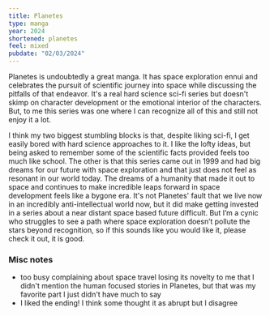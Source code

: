 ```yaml
---
title: Planetes
type: manga
year: 2024
shortened: planetes
feel: mixed
pubdate: "02/03/2024"
---
```

  
Planetes is undoubtedly a great manga. It has space exploration ennui and celebrates the pursuit of scientific journey into space while discussing the pitfalls of that endeavor. It's a real hard science sci-fi series but doesn't skimp on character development or the emotional interior of the characters. But, to me this series was one where I can recognize all of this and still not enjoy it a lot.  
  
I think my two biggest stumbling blocks is that, despite liking sci-fi, I get easily bored with hard science approaches to it. I like the lofty ideas, but being asked to remember some of the scientific facts provided feels too much like school. The other is that this series came out in 1999 and had big dreams for our future with space exploration and that just does not feel as resonant in our world today. The dreams of a humanity that made it out to space and continues to make incredible leaps forward in space development feels like a bygone era. It's not Planetes' fault that we live now in an incredibly anti-intellectual world now, but it did make getting invested in a series about a near distant space based future difficult. But I’m a cynic who struggles to see a path where space exploration doesn’t pollute the stars beyond recognition, so if this sounds like you would like it, please check it out, it is good.  

### Misc notes

* too busy complaining about space travel losing its novelty to me that I didn't mention the human focused stories in Planetes, but that was my favorite part I just didn't have much to say
* I liked the ending! I think some thought it as abrupt but I disagree  
